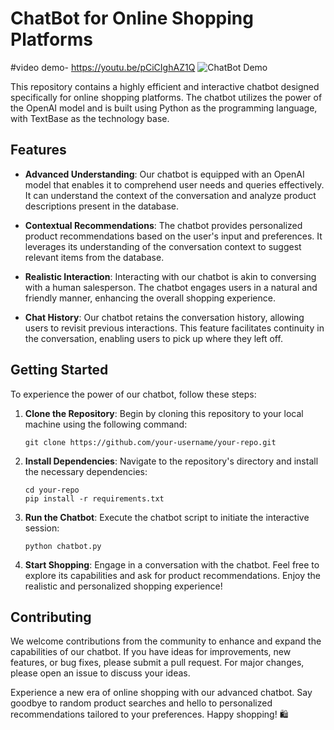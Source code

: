 # ChatBot for Online Shopping Platforms
#video demo- https://youtu.be/pCiCIghAZ1Q
![ChatBot Demo](demo.gif)

This repository contains a highly efficient and interactive chatbot designed specifically for online shopping platforms. The chatbot utilizes the power of the OpenAI model and is built using Python as the programming language, with TextBase as the technology base.

## Features

- **Advanced Understanding**: Our chatbot is equipped with an OpenAI model that enables it to comprehend user needs and queries effectively. It can understand the context of the conversation and analyze product descriptions present in the database.

- **Contextual Recommendations**: The chatbot provides personalized product recommendations based on the user's input and preferences. It leverages its understanding of the conversation context to suggest relevant items from the database.

- **Realistic Interaction**: Interacting with our chatbot is akin to conversing with a human salesperson. The chatbot engages users in a natural and friendly manner, enhancing the overall shopping experience.

- **Chat History**: Our chatbot retains the conversation history, allowing users to revisit previous interactions. This feature facilitates continuity in the conversation, enabling users to pick up where they left off.

## Getting Started

To experience the power of our chatbot, follow these steps:

1. **Clone the Repository**: Begin by cloning this repository to your local machine using the following command:

   ```
   git clone https://github.com/your-username/your-repo.git
   ```

2. **Install Dependencies**: Navigate to the repository's directory and install the necessary dependencies:

   ```
   cd your-repo
   pip install -r requirements.txt
   ```

3. **Run the Chatbot**: Execute the chatbot script to initiate the interactive session:

   ```
   python chatbot.py
   ```

4. **Start Shopping**: Engage in a conversation with the chatbot. Feel free to explore its capabilities and ask for product recommendations. Enjoy the realistic and personalized shopping experience!

## Contributing

We welcome contributions from the community to enhance and expand the capabilities of our chatbot. If you have ideas for improvements, new features, or bug fixes, please submit a pull request. For major changes, please open an issue to discuss your ideas.



Experience a new era of online shopping with our advanced chatbot. Say goodbye to random product searches and hello to personalized recommendations tailored to your preferences. Happy shopping! 🛍️
